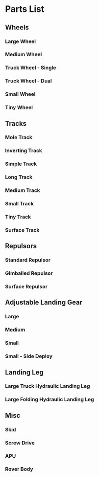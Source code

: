 # Parts List

## Wheels
### Large Wheel
### Medium Wheel
### Truck Wheel - Single
### Truck Wheel - Dual
### Small Wheel
### Tiny Wheel

## Tracks
### Mole Track
### Inverting Track
### Simple Track
### Long Track
### Medium Track
### Small Track
### Tiny Track
### Surface Track

## Repulsors
### Standard Repulsor
### Gimballed Repulsor
### Surface Repulsor

## Adjustable Landing Gear
### Large
### Medium
### Small
### Small - Side Deploy

## Landing Leg
### Large Truck Hydraulic Landing Leg
### Large Folding Hydraulic Landing Leg

## Misc
### Skid
### Screw Drive
### APU
### Rover Body